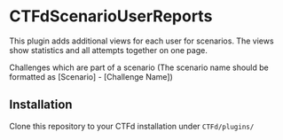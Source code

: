 # CTFdScenarioUserReports
This plugin adds additional views for each user for scenarios. The views show statistics and all attempts together on one page.

Challenges which are part of a scenario (The scenario name should be formatted as [Scenario] - [Challenge Name])

## Installation
Clone this repository to your CTFd installation under `CTFd/plugins/`
